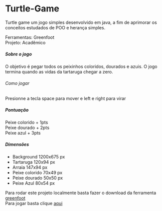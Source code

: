 # Turtle-Game
 
 
Turtle game  um jogo simples  desenvolvido em java, a fim de aprimorar os conceitos estudados de POO e herança simples.


Ferramentas: Greenfoot  
Projeto: Acadêmico 

##### Sobre o jogo 

O objetivo é pegar todos os peixinhos coloridos, dourados e azuis. O jogo termina quando as vidas da tartaruga chegar a zero.  

###### Como jogar

Presionne a tecla space para mover e left e right para virar  

##### Pontuação 

Peixe colorido + 1pts  
Peixe dourado  + 2pts  
Peixe azul     + 3pts  


##### Dimensões 
* Background    1200x675 px  
* Tartaruga     120x94   px  
* Arraia        147x94   px  
* Peixe colorido 70x49   px  
* Peixe dourado  50x50   px  
* Peixe Azul     80x54   px  

Para rodar este projeto localmente basta fazer o download da ferramenta [greenfoot](https://www.greenfoot.org/download)  
Para jogar basta clique [aqui](https://www.greenfoot.org/scenarios/30272) 
